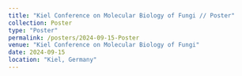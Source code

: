 ```yaml
---
title: "Kiel Conference on Molecular Biology of Fungi // Poster"
collection: Poster
type: "Poster"
permalink: /posters/2024-09-15-Poster
venue: "Kiel Conference on Molecular Biology of Fungi"
date: 2024-09-15
location: "Kiel, Germany"
---
```



